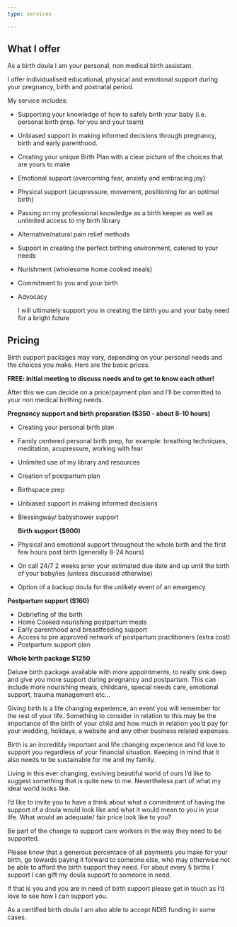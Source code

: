 ```yaml
---
type: services

---
```

## What I offer

As a birth doula I am your personal, non medical birth assistant.

I offer individualised educational, physical and emotional support during your pregnancy, birth and postnatal period.

My service includes:

* Supporting your knowledge of how to safely birth your baby (i.e. personal birth prep. for you and your team)
* Unbiased support in making informed decisions through pregnancy, birth and early parenthood.
* Creating your unique Birth Plan with a clear picture of the choices that are yours to make
* Emotional support (overcoming fear, anxiety and embracing joy)
* Physical support (acupressure, movement, positioning for an optimal birth)
* Passing on my professional knowledge as a birth keeper as well as unlimited access to my birth library
* Alternative/natural pain relief methods
* Support in creating the perfect birthing environment, catered to your needs
* Nurishment (wholesome home cooked meals)
* Commitment to you and your birth
* Advocacy

  I will ultimately support you in creating the birth you and your baby need for a bright future

## Pricing

Birth support packages may vary, depending on your personal needs and the choices you make. Here are the basic prices.

**FREE: initial meeting to discuss needs and to get to know each other!**

After this we can decide on a price/payment plan and I’ll be committed to your non medical birthing needs.

**Pregnancy support and birth preparation ($350 - about 8-10 hours)**

* Creating your personal birth plan
* Family centered personal birth prep, for example: breathing techniques, meditation, acupressure, working with fear
* Unlimited use of my library and resources
* Creation of postpartum plan
* Birthspace prep
* Unbiased support in making informed decisions
* Blessingway/ babyshower support

  **Birth support ($800)**
* Physical and emotional support throughout the whole birth and the first few hours post birth (generally 8-24 hours)
* On call 24/7 2 weeks prior your estimated due date and up until the birth of your baby/ies (unless discussed otherwise)
* Option of a backup doula for the unlikely event of an emergency

**Postpartum support ($160)**

* Debriefing of the birth
* Home Cooked nourishing postpartum meals
* Early parenthood and breastfeeding support
* Access to pre approved network of postpartum practitioners (extra cost)
* Postpartum support plan

**Whole birth package $1250**

  
Deluxe birth package available with more appointments, to really sink deep and give you more support during pregnancy and postpartum. This can include more nourishing meals, childcare, special needs care, emotional support, trauma management etc...

Giving birth is a life changing experience, an event you will remember for the rest of your life. Something to consider in relation to this may be the importance of the birth of your child and how much in relation you’d pay for your wedding, holidays, a website and any other business related expenses.

  
Birth is an incredibly important and life changing experience and I’d love to support you regardless of your financial situation. Keeping in mind that it also needs to be sustainable for me and my family.

Living in this ever changing, evolving beautiful world of ours I’d like to suggest something that is quite new to me. Nevertheless part of what my ideal world looks like.

I’d like to invite you to have a think about what a commitment of having the support of a doula would look like and what it would mean to you in your life. What would an adequate/ fair price look like to you?

Be part of the change to support care workers in the way they need to be supported.

Please know that a generous percentace of all payments you make for your birth, go towards paying it forward to someone else, who may otherwise not be able to afford the birth support they need. For about every 5 births I support I can gift my doula support to someone in need.

If that is you and you are in need of birth support please get in touch as I’d love to see how I can support you.

As a certified birth doula I am also able to accept NDIS funding in some cases.